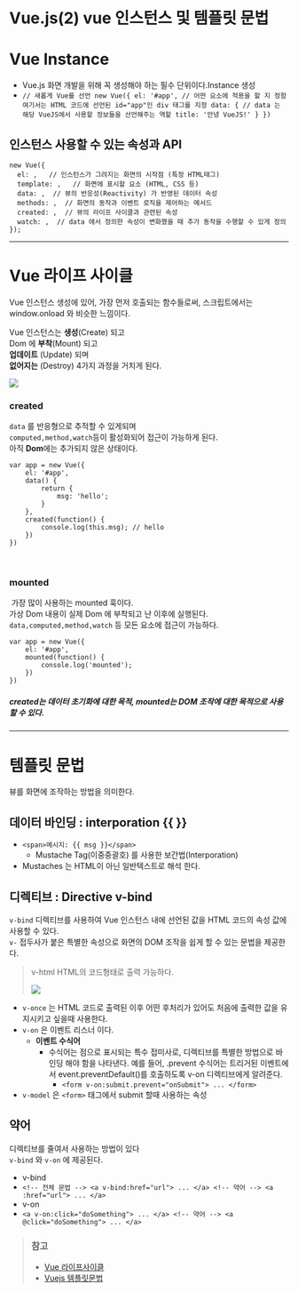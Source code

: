 # Vue.js(2) vue 인스턴스 및 템플릿 문법

# Vue Instance

-   Vue.js 화면 개발을 위해 꼭 생성해야 하는 필수 단위이다.Instance 생성
-   `// 새롭게 Vue를 선언 new Vue({ el: '#app', // 어떤 요소에 적용을 할 지 정함 여기서는 HTML 코드에 선언된 id="app"인 div 태그를 지정 data: { // data 는 해당 VueJS에서 사용할 정보들을 선언해주는 역할 title: '안녕 VueJS!' } })`

## 인스턴스 사용할 수 있는 속성과 API

```
new Vue({
  el: ,   // 인스턴스가 그려지는 화면의 시작점 (특정 HTML태그)
  template: ,   // 화면에 표시할 요소 (HTML, CSS 등)
  data: ,  // 뷰의 반응성(Reactivity) 가 반영된 데이터 속성
  methods: ,  // 화면의 동작과 이벤트 로직을 제어하는 메서드
  created: ,  // 뷰의 라이프 사이클과 관련된 속성
  watch: ,  // data 에서 정의한 속성이 변화했을 때 추가 동작을 수행할 수 있게 정의
});
```

---

# Vue 라이프 사이클

Vue 인스턴스 생성에 있어, 가장 먼저 호출되는 함수들로써, 스크립트에서는 window.onload 와 비슷한 느낌이다.

Vue 인스턴스는 **생성**(Create) 되고  
Dom 에 **부착**(Mount) 되고  
**업데이트** (Update) 되며  
**없어지는** (Destroy) 4가지 과정을 거치게 된다.

![](https://images.velog.io/images/yeccye/post/c472dbc8-e12e-4d5c-bd9b-a8d868d47eed/image.png)

### created

`data` 를 반응형으로 추적할 수 있게되며  
`computed,method,watch`등이 활성화되어 접근이 가능하게 된다.  
아직 **Dom**에는 추가되지 않은 상태이다.

```
var app = new Vue({
    el: '#app',
    data() {
        return {
            msg: 'hello';
        }
    },
    created(function() {
        console.log(this.msg); // hello
    })
})
```
​
### mounted
​
가장 많이 사용하는 mounted 훅이다.  
가상 Dom 내용이 실제 Dom 에 부착되고 난 이후에 실행된다.  
`data,computed,method,watch` 등 모든 요소에 접근이 가능하다.

```
var app = new Vue({
    el: '#app',
    mounted(function() {
        console.log('mounted');
    })
})
```

##### created는 데이터 초기화에 대한 목적, mounted는 DOM 조작에 대한 목적으로 사용할 수 있다.

---

# 템플릿 문법

뷰를 화면에 조작하는 방법을 의미한다.

## 데이터 바인딩 : interporation {{ }}

-   `<span>메시지: {{ msg }}</span>`
    -   Mustache Tag(이중중괄호) 를 사용한 보간법(Interporation)
-   Mustaches 는 HTML이 아닌 일반텍스트로 해석 한다.

## 디렉티브 : Directive v-bind

`v-bind` 디렉티브를 사용하여 Vue 인스턴스 내에 선언된 값을 HTML 코드의 속성 값에 사용할 수 있다.  
`v-` 접두사가 붙은 특별한 속성으로 화면의 DOM 조작을 쉽게 할 수 있는 문법을 제공한다.

> v-html HTML의 코드형태로 출력 가능하다.
> 
> ![](https://images.velog.io/images/yeccye/post/b46a6019-71a1-45b9-95ff-ae871d385656/image.png)

-   `v-once` 는 HTML 코드로 출력된 이후 어떤 후처리가 있어도 처음에 출력한 값을 유지시키고 싶을때 사용한다.
-   `v-on` 은 이벤트 리스너 이다.
    -   **이벤트 수식어**
        -   수식어는 점으로 표시되는 특수 접미사로, 디렉티브를 특별한 방법으로 바인딩 해야 함을 나타낸다. 예를 들어, .prevent 수식어는 트리거된 이벤트에서 event.preventDefault()를 호출하도록 v-on 디렉티브에게 알려준다.
            -   `<form v-on:submit.prevent="onSubmit"> ... </form>`
-   `v-model` 은 `<form>` 태그에서 submit 할때 사용하는 속성

## 약어

디렉티브를 줄여서 사용하는 방법이 있다  
`v-bind` 와 `v-on` 에 제공된다.

-   v-bind
-   `<!-- 전체 문법 --> <a v-bind:href="url"> ... </a> <!-- 약어 --> <a :href="url"> ... </a>`
-   v-on
-   `<a v-on:click="doSomething"> ... </a> <!-- 약어 --> <a @click="doSomething"> ... </a>`

> ### 참고
> 
> -   [Vue 라이프사이클](https://wormwlrm.github.io/2018/12/29/Understanding-Vue-Lifecycle-hooks.html)
> -   [Vuejs 템플릿문법](https://beomy.tistory.com/48)
